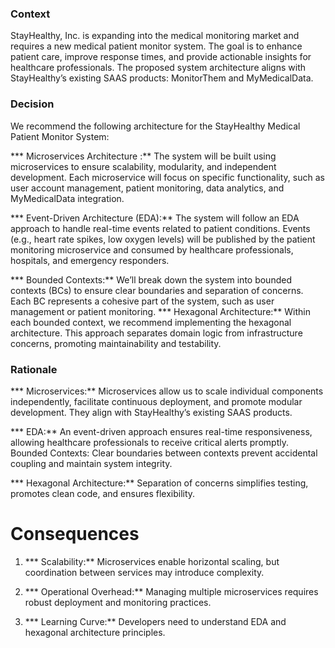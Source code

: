 ### Context
StayHealthy, Inc. is expanding into the medical monitoring market and requires a new medical patient monitor system. The goal is to enhance patient care, improve response times, and provide actionable insights for healthcare professionals. The proposed system architecture aligns with StayHealthy’s existing SAAS products: MonitorThem and MyMedicalData.

### Decision
We recommend the following architecture for the StayHealthy Medical Patient Monitor System:

*** Microservices Architecture :**
The system will be built using microservices to ensure scalability, modularity, and independent development.
Each microservice will focus on specific functionality, such as user account management, patient monitoring, data analytics, and MyMedicalData integration.

*** Event-Driven Architecture (EDA):**
The system will follow an EDA approach to handle real-time events related to patient conditions.
Events (e.g., heart rate spikes, low oxygen levels) will be published by the patient monitoring microservice and consumed by healthcare professionals, hospitals, and emergency responders.

*** Bounded Contexts:**
We’ll break down the system into bounded contexts (BCs) to ensure clear boundaries and separation of concerns.
Each BC represents a cohesive part of the system, such as user management or patient monitoring.
*** Hexagonal Architecture:**
Within each bounded context, we recommend implementing the hexagonal architecture.
This approach separates domain logic from infrastructure concerns, promoting maintainability and testability.

### Rationale

*** Microservices:** Microservices allow us to scale individual components independently, facilitate continuous deployment, and promote modular development. They align with StayHealthy’s existing SAAS products.

*** EDA:** An event-driven approach ensures real-time responsiveness, allowing healthcare professionals to receive critical alerts promptly.
Bounded Contexts: Clear boundaries between contexts prevent accidental coupling and maintain system integrity.

*** Hexagonal Architecture:** Separation of concerns simplifies testing, promotes clean code, and ensures flexibility.

# Consequences
1. *** Scalability:** Microservices enable horizontal scaling, but coordination between services may introduce complexity.

2. *** Operational Overhead:** Managing multiple microservices requires robust deployment and monitoring practices.

3. *** Learning Curve:** Developers need to understand EDA and hexagonal architecture principles.
